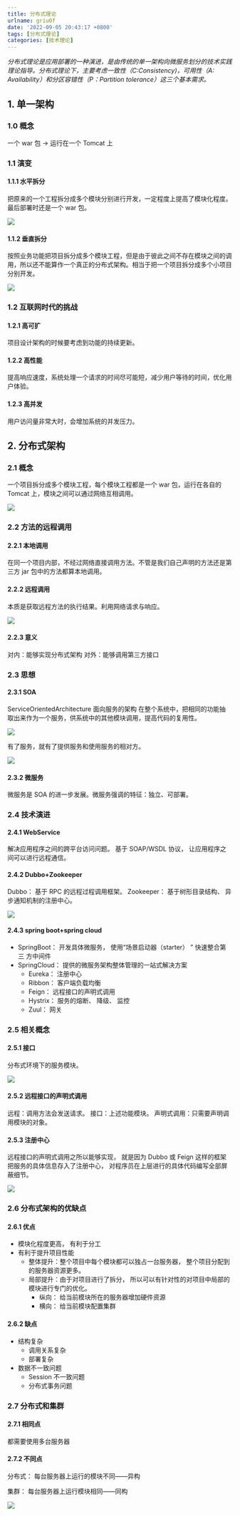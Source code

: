 ```yaml
---
title: 分布式理论
urlname: griu0f
date: '2022-09-05 20:43:17 +0800'
tags: [分布式理论]
categories: [技术理论]
---
```

*分布式理论是应用部署的一种演进，是由传统的单一架构向微服务划分的技术实践理论指导。分布式理论下，主要考虑一致性（C:Consistency)，可用性（A: Availability）和分区容错性（P：Partition tolerance）这三个基本需求。*
<!-- more -->

## 1. 单一架构

### 1.0 概念

一个 war 包 → 运行在一个 Tomcat 上

### 1.1 演变

#### 1.1.1 水平拆分

把原来的一个工程拆分成多个模块分别进行开发，一定程度上提高了模块化程度。最后部署时还是一个 war 包。

![](分布式理论/)

#### 1.1.2 垂直拆分

按照业务功能把项目拆分成多个模块工程，但是由于彼此之间不存在模块之间的调用，所以还不能算作一个真正的分布式架构。相当于把一个项目拆分成多个小项目分别开发。

![](分布式理论/image-1669762023517.png)

### 1.2 互联网时代的挑战

#### 1.2.1 高可扩

项目设计架构的时候要考虑到功能的持续更新。

#### 1.2.2 高性能

提高响应速度，系统处理一个请求的时间尽可能短，减少用户等待的时间，优化用户体验。

#### 1.2.3 高并发

用户访问量非常大时，会增加系统的并发压力。

## 2. 分布式架构

### 2.1 概念

一个项目拆分成多个模块工程，每个模块工程都是一个 war 包，运行在各自的 Tomcat 上，模块之间可以通过网络互相调用。

![](分布式理论/image-1669762026047.png)

### 2.2 方法的远程调用

#### 2.2.1 本地调用

在同一个项目内部，不经过网络直接调用方法。不管是我们自己声明的方法还是第三方 jar 包中的方法都算本地调用。

#### 2.2.2 远程调用

本质是获取远程方法的执行结果。利用网络请求与响应。

![](分布式理论/image-1669762027307.png)

#### 2.2.3 意义

对内：能够实现分布式架构
对外：能够调用第三方接口

### 2.3 思想

#### 2.3.1 SOA

ServiceOrientedArchitecture 面向服务的架构
在整个系统中，把相同的功能抽取出来作为一个服务，供系统中的其他模块调用，提高代码的复用性。

![](分布式理论/image-1669762028738.png)

有了服务，就有了提供服务和使用服务的相对方。

![](分布式理论/image-1669762031040.png)

#### 2.3.2 微服务

微服务是 SOA 的进一步发展。微服务强调的特征：独立、可部署。

### 2.4 技术演进

#### 2.4.1 WebService

解决应用程序之间的跨平台访问问题。 基于 SOAP/WSDL 协议， 让应用程序之间可以进行远程通信。

#### 2.4.2 Dubbo+Zookeeper

Dubbo： 基于 RPC 的远程过程调用框架。
Zookeeper： 基于树形目录结构、 异步通知机制的注册中心。

![](分布式理论/image-1669762033005.png)

#### 2.4.3 spring boot+spring cloud

- SpringBoot： 开发具体微服务， 使用“场景启动器（starter） ” 快速整合第三
  方中间件
- SpringCloud： 提供的微服务架构整体管理的一站式解决方案
  - Eureka： 注册中心
  - Ribbon： 客户端负载均衡
  - Feign： 远程接口的声明式调用
  - Hystrix： 服务的熔断、 降级、 监控
  - Zuul： 网关

### 2.5 相关概念

#### 2.5.1 接口

分布式环境下的服务模块。

![](分布式理论/image-1669762036077.png)

#### 2.5.2 远程接口的声明式调用

远程：调用方法会发送请求。
接口：上述功能模块。
声明式调用：只需要声明调用模块的对象。

#### 2.5.3 注册中心

远程接口的声明式调用之所以能够实现， 就是因为 Dubbo 或 Feign 这样的框架把服务的具体信息存入了注册中心， 对程序员在上层进行的具体代码编写全部屏蔽细节。

![](分布式理论/image-1669762037702.png)

### 2.6 分布式架构的优缺点

#### 2.6.1 优点

- 模块化程度更高， 有利于分工
- 有利于提升项目性能
  - 整体提升：整个项目中每个模块都可以独占一台服务器， 整个项目分配到的服务器资源更多。
  - 局部提升：由于对项目进行了拆分， 所以可以有针对性的对项目中局部的模块进行专门的优化。
    - 纵向： 给当前模块所在的服务器增加硬件资源
    - 横向： 给当前模块配置集群

#### 2.6.2 缺点

- 结构复杂
  - 调用关系复杂
  - 部署复杂
- 数据不一致问题
  - Session 不一致问题
  - 分布式事务问题

### 2.7 分布式和集群

#### 2.7.1 相同点

都需要使用多台服务器

#### 2.7.2 不同点

分布式： 每台服务器上运行的模块不同——异构

集群： 每台服务器上运行模块相同——同构

![](分布式理论/image-1669762040392.png)
